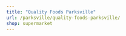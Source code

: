 ```yaml
---
title: "Quality Foods Parksville"
url: /parksville/quality-foods-parksville/
shop: supermarket
---
```

